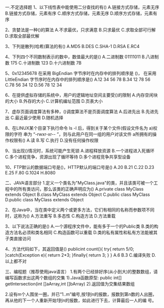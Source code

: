 一.不定选择题
1、以下线性表中能使用二分查找的有()
A.链接方式存储，元素无序 
B.链接方式存储，元素有序 
C.顺序方式存储，元素无序 
D.顺序方式存储，元素有序

2、贪婪法是一种()的算法
A.不求最优，只求满意 
B.只求最优 
C.求取全部可行解 
D.求取全部最优解

3、下列是散列(哈希)算法的有()
A.MD5
B.DES
C.SHA-1
D.RSA
E.RC4

4、下列四个不同数制表示的数中，数值最大的是()
A.二进制数 01111011 
B.八进制数 175
C.十进制数 123
D.十六进制数 7B

5、0x12345678 在采用 BigEndian 字节序时在内存中的排列顺序是 ()， 在采用 LittleEndian 字节序时在内存中的排列顺序是()
A.12 34 56 78
B.34 12 78 56
C.78 56 34 12
D.56 78 12 34

6、在提供虚拟存储的系统中，用户的逻辑地址空间主要受()的限制
A.内存空闲块的大小 
B.外存的大小 
C.计算机编址范围 
D.页表大小

7、虚存页面调度算法有多种，()调度算法不是页面调度算法
A.后进先出 
B.先进先出 
C.最近最少使用 
D.随机选择

8、在LINUX某个目录下执行命令 ls -l 后，得到关于某个文件(假设文件名为 a)权限的字符 串为 “-rwxr-xr-- ”，则与此用户在同一组的用户对该文件 a所拥有的操作权限有()
A.读
B.写
C.执行 
D.没有任何操作权限

9、当出现()情况时，系统可能产生死锁
A.进程释放资源 
B.一个进程进入死循环
C.多个进程竞争，资源出现了循环等待 
D.多个进程竞争共享型设备

10、FTP默认的数据端口号是()，HTTP默认的端口号是() 
A.20 
B.21 
C.22 
D.23
E.25 
F.80 
G.1024 
H.8080

二、JAVA语言部分
1.定义一个类名为"MyClass.java"的类，并且该类可被一个工程中的所有类访问，那么该类的正确声明应为()
A.private class MyClass extends Object
B.class MyClass extends Object
C.public class MyClass
D.public class MyClass extends Object

2、在Java中，当在类中定义两个或更多方法，它们有相同的名称而参数项不同时，这称为()
A.方法重写 
B.多态性 
C.构造方法 
D.方法重载

3、以下说法正确的是() 
A.一个源程序文件中，能有多于一个的Public类
B.类的构造方法名必须和类名相同 
C.构造函数可以重载 
D.类的私有属性和私有方法能被其子类直接访问

4、方法代码如下，其返回值是() 
publicint count(){
    try{
        return 5/0;
    }catch(Exception e){
        return 2*3; 
    }finally{ 
        return 3;
    }
}
A.6 
B.3 
C.编译失败 
D.以上都不对

三、编程题（推荐使用java语言）
1.有两个已经排好序(从小到大)的整数数组，请编写函数求出这两个数组的交集
1).Java函数原型: public int[] getIntersection(int []aArray,int []bArray)
2).返回值为交集结果数组

2.设有m个人围坐一圈，并已“1..m”编号,按1到n的报数，报数到第n数的人出圈，再从他的下一个人重新开始1到n的报数，如此进行下去，计算最后一人的编
号。